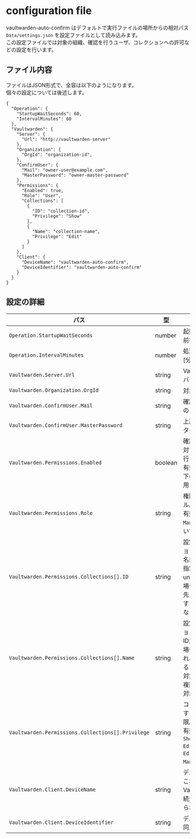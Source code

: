# configuration file

vaultwarden-auto-confirm はデフォルトで実行ファイルの場所からの相対パス `Data/settings.json` を設定ファイルとして読み込みます。  
この設定ファイルでは対象の組織、確認を行うユーザ、コレクションへの許可などの設定を行います。  

## ファイル内容

ファイルはJSON形式で、全容は以下のようになります。  
個々の設定については後述します。  

```
{
  "Operation": {
    "StartupWaitSeconds": 60,
    "IntervalMinutes": 60
  },
  "Vaultwarden": {
    "Server": {
      "Url": "http://vaultwarden-server"
    },
    "Organization": {
      "OrgId": "organization-id",
    },
    "ConfirmUser": {
      "Mail": "owner-user@example.com",
      "MasterPassword": "owner-master-password"
    },
    "Permissions": {
      "Enabled": true,
      "Role": "User",
      "Collections": [
        {
          "ID": "collection-id",
          "Privilege": "Show"
        },
        {
          "Name": "collection-name",
          "Privilege": "Edit"
        }
      ]
    },
    "Client": {
      "DeviceName": "vaultwarden-auto-confirm",
      "DeviceIdentifier": "vaultwarden-auto-confirm"
    }
  }
}
```

## 設定の詳細

| パス                                              | 型      | 説明                                                                                                                                       |
|---------------------------------------------------|---------|--------------------------------------------------------------------------------------------------------------------------------------------|
| `Operation.StartupWaitSeconds`                    | number  | 起動時の処理開始前待機時間[秒]                                                                                                             |
| `Operation.IntervalMinutes`                       | number  | 処理実行の間隔[分]                                                                                                                         |
| `Vaultwarden.Server.Url`                          | string  | VaultwardenサーバーのURL                                                                                                                   |
| `Vaultwarden.Organization.OrgId`                  | string  | 対象組織のID                                                                                                                               |
| `Vaultwarden.ConfirmUser.Mail`                    | string  | 確認を行うユーザのメールアドレス                                                                                                           |
| `Vaultwarden.ConfirmUser.MasterPassword`          | string  | 上記ユーザのマスターパスワード                                                                                                             |
| `Vaultwarden.Permissions.Enabled`                 | boolean | 確認したユーザに対する権限設定を行うかどうか。<br>有効な場合のみ以下の権限設定を利用する。                                                 |
| `Vaultwarden.Permissions.Role`                    | string  | 権限付与するロール。<br>有効な値は `User`, `Manager`, `Owner` のいずれか。                                                                 |
| `Vaultwarden.Permissions.Collections[].ID`        | string  | 設定対象コレクションのID。<br>名前指定とは排他指定となる。空やundefinedでない場合はID指定が優先され、IDが一致するものが対象となる。        |
| `Vaultwarden.Permissions.Collections[].Name`      | string  | 設定対象コレクションの名前。<br>IDが指定されない場合のみ参照され、名前が一致するコレクションが対象となる。もし複数あればすべて対象となる。 |
| `Vaultwarden.Permissions.Collections[].Privilege` | string  | コレクションに対するアクセス権限。<br>有効な値は `Show`, `ShowHidePassword`, `Edit`, `EditHidePassword`, `Manage` のいずれか               |
| `Vaultwarden.Client.DeviceName`                   | string  | デバイスの表示名<br>これはVaultwardenで接続元の記録に用いられる。                                                                          |
| `Vaultwarden.Client.DeviceIdentifier`             | string  | デバイス識別子。同上。                                                                                                                     |
